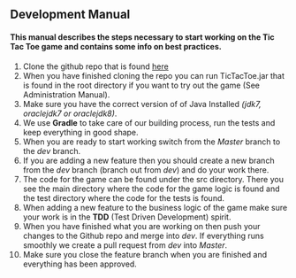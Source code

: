 ## Development Manual

#### This manual describes the steps necessary to start working on the Tic Tac Toe game and contains some info on best practices.

1. Clone the github repo that is found [here](https://github.com/VerzloBoyz/TicTacToe.git)
2. When you have finished cloning the repo you can run TicTacToe.jar that is found in the root directory if you want to try out the game (See Administration Manual).
3. Make sure you have the correct version of of Java Installed *(jdk7, oraclejdk7 or oraclejdk8)*.
4. We use **Gradle** to take care of our building process, run the tests and keep everything in good shape.
5. When you are ready to start working switch from the *Master* branch to the *dev* branch.
6. If you are adding a new feature then you should create a new branch from the *dev* branch (branch out from *dev*) and do your work there.
7. The code for the game can be found under the src directory. There you see the main directory where the code for the game logic is found and the test directory where the code for the tests is    found.
8. When adding a new feature to the business logic of the game make sure your work is in the **TDD** (Test Driven Development) spirit.
9. When you have finished what you are working on then push your changes to the Github repo and merge into *dev*. If everything runs smoothly we create a pull request from *dev* into *Master*.
10. Make sure you close the feature branch when you are finished and everything has been approved.
